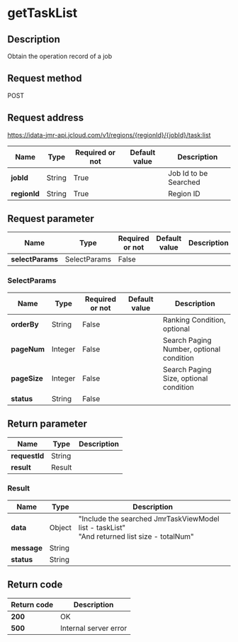 # getTaskList


## Description
Obtain the operation record of a job

## Request method
POST

## Request address
https://idata-jmr-api.jcloud.com/v1/regions/{regionId}/{jobId}/task:list

|Name|Type|Required or not|Default value|Description|
|---|---|---|---|---|
|**jobId**|String|True||Job Id to be Searched|
|**regionId**|String|True||Region ID|

## Request parameter
|Name|Type|Required or not|Default value|Description|
|---|---|---|---|---|
|**selectParams**|SelectParams|False|||

### SelectParams
|Name|Type|Required or not|Default value|Description|
|---|---|---|---|---|
|**orderBy**|String|False||Ranking Condition, optional|
|**pageNum**|Integer|False||Search Paging Number, optional condition|
|**pageSize**|Integer|False||Search Paging Size, optional condition|
|**status**|String|False|||

## Return parameter
|Name|Type|Description|
|---|---|---|
|**requestId**|String||
|**result**|Result||


### Result
|Name|Type|Description|
|---|---|---|
|**data**|Object|"Include the searched JmrTaskViewModel list - taskList"<br>"And returned list size - totalNum"<br>|
|**message**|String||
|**status**|String||

## Return code
|Return code|Description|
|---|---|
|**200**|OK|
|**500**|Internal server error|
